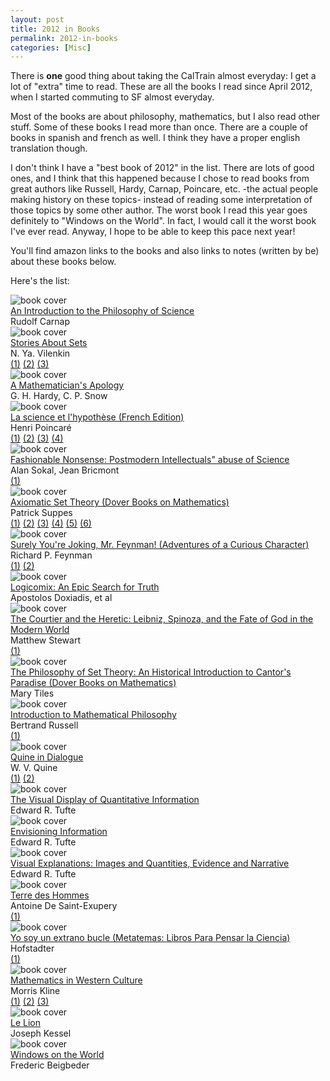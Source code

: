 ```yaml
---
layout: post
title: 2012 in Books
permalink: 2012-in-books
categories: [Misc]
---
```


There is **one** good thing about taking the CalTrain almost everyday: I get a lot of "extra" time to
read. These are all the books I read since April 2012, when I started commuting
to SF almost everyday.

Most of the books are about philosophy, mathematics, but I also read other
stuff. Some of these books I read more than once. There are a
couple of books in spanish and french as well. I think they have a proper
english translation though.

I don't think I have a "best book of 2012" in the list. There are lots of good
ones, and I think that this happened because I chose to read books from great
authors like Russell, Hardy, Carnap, Poincare, etc. -the actual people making history
on these topics- instead of reading some interpretation of those topics by some
other author. The worst book I read this year goes definitely to "Windows on
the World". In fact, I would call it the worst book I've ever read. Anyway, I
hope to be able to keep this pace next year!

You'll find amazon links to the books and also links to notes (written by be)
about these books below.

Here's the list:

<div id="books2012">
<div class="book"><img src="/notes/assets/books2012/1.jpg" alt="book cover" /><div class="title"><a href="http://www.amazon.com/dp/0486283186/ref=pe_175190_21431760_M3T1_SC_dp_7">An Introduction to the Philosophy of Science</a></div><div class="author">Rudolf Carnap</div></div><div class="book"><img src="/notes/assets/books2012/2.jpg" alt="book cover" /><div class="title"><a href="http://www.amazon.com/dp/012721951X/ref=pe_175190_21431760_M2T1_SC_3p_dp_1">Stories About Sets</a></div><div class="author">N. Ya. Vilenkin</div><div class="related-articles"><a href="http://philogb.github.com/notes/dimension/">(1)</a> <a href="http://philogb.github.com/notes/segment-and-square/">(2)</a> <a href="http://philogb.github.com/notes/infinite-infinities/">(3)</a> </div></div><div class="book"><img src="/notes/assets/books2012/3.jpg" alt="book cover" /><div class="title"><a href="http://www.amazon.com/gp/product/110760463X/ref=oh_details_o01_s00_i00">A Mathematician's Apology</a></div><div class="author">G. H. Hardy, C. P. Snow</div></div><div class="book"><img src="/notes/assets/books2012/4.jpg" alt="book cover" /><div class="title"><a href="http://www.amazon.com/gp/product/B003YCQC2G/ref=oh_details_o07_s00_i00">La science et l'hypothèse (French Edition)</a></div><div class="author">Henri Poincaré</div><div class="related-articles"><a href="http://philogb.github.com/notes/la-science-et-l-experience/">(1)</a> <a href="http://philogb.github.com/notes/la-loi-de-l-acceleration/">(2)</a> <a href="http://philogb.github.com/notes/non-euclidean-geometries/">(3)</a> <a href="http://philogb.github.com/notes/l-espace/">(4)</a> </div></div><div class="book"><img src="/notes/assets/books2012/5.jpg" alt="book cover" /><div class="title"><a href="http://www.amazon.com/gp/product/0312204078/ref=oh_details_o07_s00_i01">Fashionable Nonsense: Postmodern Intellectuals" abuse of Science</a></div><div class="author">Alan Sokal, Jean Bricmont</div><div class="related-articles"><a href="http://philogb.github.com/notes/baudrillard/">(1)</a> </div></div><div class="book"><img src="/notes/assets/books2012/6.jpg" alt="book cover" /><div class="title"><a href="http://www.amazon.com/gp/product/0486616304/ref=oh_details_o07_s00_i02">Axiomatic Set Theory (Dover Books on Mathematics)</a></div><div class="author">Patrick Suppes</div><div class="related-articles"><a href="http://philogb.github.com/notes/curious-facts-about-ordinal-numbers/">(1)</a> <a href="http://philogb.github.com/notes/ordinal-numbers/">(2)</a> <a href="http://philogb.github.com/notes/cardinal-numbers/">(3)</a> <a href="http://philogb.github.com/notes/finite-sets/">(4)</a> <a href="http://philogb.github.com/notes/universal-set/">(5)</a> <a href="http://philogb.github.com/notes/zermelo-fix-russell-paradox/">(6)</a> </div></div><div class="book"><img src="/notes/assets/books2012/7.jpg" alt="book cover" /><div class="title"><a href="http://www.amazon.com/gp/product/0393316041/ref=oh_details_o00_s00_i03">Surely You're Joking, Mr. Feynman! (Adventures of a Curious Character)</a></div><div class="author">Richard P. Feynman</div><div class="related-articles"><a href="http://philogb.github.com/notes/burned-out/">(1)</a> <a href="http://philogb.github.com/notes/learning-by-understanding/">(2)</a> </div></div><div class="book"><img src="/notes/assets/books2012/8.jpg" alt="book cover" /><div class="title"><a href="http://www.amazon.com/gp/product/1596914521/ref=oh_details_o00_s00_i02">Logicomix: An Epic Search for Truth</a></div><div class="author">Apostolos Doxiadis, et al</div></div><div class="book"><img src="/notes/assets/books2012/9.jpg" alt="book cover" /><div class="title"><a href="http://www.amazon.com/gp/product/0393329178/ref=oh_details_o00_s00_i01">The Courtier and the Heretic: Leibniz, Spinoza, and the Fate of God in the Modern World</a></div><div class="author">Matthew Stewart</div><div class="related-articles"><a href="http://philogb.github.com/notes/spinoza-leibniz-god/">(1)</a> </div></div><div class="book"><img src="/notes/assets/books2012/10.jpg" alt="book cover" /><div class="title"><a href="http://www.amazon.com/gp/product/0486435202/ref=oh_details_o00_s00_i00">The Philosophy of Set Theory: An Historical Introduction to Cantor's Paradise (Dover Books on Mathematics)</a></div><div class="author">Mary Tiles</div></div><div class="book"><img src="/notes/assets/books2012/11.jpg" alt="book cover" /><div class="title"><a href="http://www.amazon.com/gp/product/1420938401/ref=oh_details_o07_s00_i01">Introduction to Mathematical Philosophy</a></div><div class="author">Bertrand Russell</div><div class="related-articles"><a href="http://philogb.github.com/notes/cardinal-numbers/">(1)</a> </div></div><div class="book"><img src="/notes/assets/books2012/12.jpg" alt="book cover" /><div class="title"><a href="http://www.amazon.com/Quine-Dialogue-W-V/dp/0674030834/">Quine in Dialogue</a></div><div class="author">W. V. Quine</div><div class="related-articles"><a href="http://philogb.github.com/notes/Proofs-and-Refutations/">(1)</a> <a href="http://philogb.github.com/notes/quine/">(2)</a> </div></div><div class="book"><img src="/notes/assets/books2012/13.jpg" alt="book cover" /><div class="title"><a href="http://www.amazon.com/The-Visual-Display-Quantitative-Information/dp/0961392142/">The Visual Display of Quantitative Information</a></div><div class="author">Edward R. Tufte</div></div><div class="book"><img src="/notes/assets/books2012/14.jpg" alt="book cover" /><div class="title"><a href="http://www.amazon.com/Envisioning-Information-Edward-R-Tufte/dp/0961392118/">Envisioning Information</a></div><div class="author">Edward R. Tufte</div></div><div class="book"><img src="/notes/assets/books2012/15.jpg" alt="book cover" /><div class="title"><a href="http://www.amazon.com/Visual-Explanations-Quantities-Evidence-Narrative/dp/0961392126/">Visual Explanations: Images and Quantities, Evidence and Narrative</a></div><div class="author">Edward R. Tufte</div></div><div class="book"><img src="/notes/assets/books2012/16.jpg" alt="book cover" /><div class="title"><a href="http://www.amazon.com/Terre-Des-Hommes/dp/B0000DS7GJ/">Terre des Hommes</a></div><div class="author">Antoine De Saint-Exupery</div><div class="related-articles"><a href="http://philogb.github.com/notes/terre-des-hommes/">(1)</a> </div></div><div class="book"><img src="/notes/assets/books2012/17.jpg" alt="book cover" /><div class="title"><a href="http://www.amazon.com/Yo-soy-extrano-bucle-Metatemas/dp/8483830876/">Yo soy un extrano bucle (Metatemas: Libros Para Pensar la Ciencia)</a></div><div class="author">Hofstadter</div><div class="related-articles"><a href="http://philogb.github.com/notes/una-universalidad-no-prevista/">(1)</a> </div></div><div class="book"><img src="/notes/assets/books2012/18.jpg" alt="book cover" /><div class="title"><a href="http://www.amazon.com/Mathematics-Western-Culture-Galaxy-Books/dp/019500714X/">Mathematics in Western Culture</a></div><div class="author">Morris Kline</div><div class="related-articles"><a href="http://philogb.github.com/notes/stargazing/">(1)</a> <a href="http://philogb.github.com/notes/our-senses/">(2)</a> <a href="http://philogb.github.com/notes/rule-of-thumb/">(3)</a> </div></div><div class="book"><img src="/notes/assets/books2012/19.jpg" alt="book cover" /><div class="title"><a href="http://www.amazon.com/Folio-Junior-French-Joseph-Kessel/dp/2070612562/">Le Lion</a></div><div class="author">Joseph Kessel</div></div><div class="book"><img src="/notes/assets/books2012/20.jpg" alt="book cover" /><div class="title"><a href="http://www.amazon.com/Windows-World-French-Frederic-Beigbeder/dp/068534231X/">Windows on the World</a></div><div class="author">Frederic Beigbeder</div></div>
</div>
